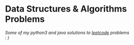 # Data Structures & Algorithms Problems

_Some of my python3 and java solutions to [leetcode](https://leetcode.com) problems <br />
: )_
